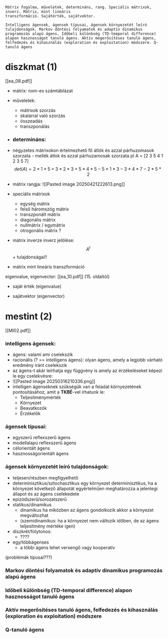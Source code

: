 ```
Mátrix fogalma, műveletek, determináns, rang. Speciális mátrixok, inverz. Mátrix, mint lineáris
transzformáció. Sajátérték, sajátvektor.

Intelligens ágensek, ágensek típusai, ágensek környezetét leíró tulajdonságok. Markov döntési folyamatok és adaptív dinamikus programozás alapú ágens, Időbeli különbség (TD-temporal difference) alapon hasznosságot tanuló ágens. Aktív megerősítéses tanuló ágens, felfedezés és kihasználás (exploration és exploitation) módszere. Q-tanuló ágens
```

# diszkmat (1)
[[ea_08.pdf]]
- mátrix: nxm-es számtáblázat

- műveletek:
	- mátrixok szorzás
	- skalárral való szorzás
	- összeadás
	- transzponálás

- ### determináns:
- négyzetes mátrixokon értelmezhető
	fő átlók és azzal párhuzomasok szorzata - mellék átlok és azzal párhuzamosak szorzata
pl 
A = [2 3 5
	4 1 2
	3 5 7]
$$
det(A) = 2 * 1 * 5 + 3 * 2 * 3 + 5 * 4 * 5 - 5 * 1 * 3 - 3 * 4 * 7 - 2 * 5 * 2 
$$

- mátrix rangja:
![[Pasted image 20250421222613.png]]

- speciális mátrixok
	- egység mátrix
	- felső háromszög mátrix
	- transzponált mátrix
	- diagonális mátrix
	- nullmátrix / egymátrix
	- otrogonális mátrix ?

- mátrix inverze
inverz jelölése:
$$
A^t
$$
\+ tulajdonságai!!

- mátrix mint lineáris transzformáció



eigenvalue, eigenvector: [[ea_10.pdf]] (15. oldaltól)
- saját érték (eigenvalue)

- sajátvektor (eigenvector)

# mestint (2)

[[MI02.pdf]]
### intelligens ágensek:
- ágens: valami ami cselekszik
- racionális (? == intelligens ágens): olyan ágens, amely a legjobb várható eredmény iránt cselekszik 
- az ágens-t akár leírhatja egy függvény is amely az érzékeléseket képezi le egy cselekvésre:
- ![[Pasted image 20250316210336.png]]
- intelligen ágenseknek szükségük van a feladat környezetének pontosításához, amit a **TKBÉ**-vel írhatunk le:
	- Teljesítménymérték
	- Környezet
	- Beavatkozók
	- Érzékelők

### ágensek típusai:
- egyszerű reflexszerű ágens
- modellalapú reflexszerű ágens
- célorientált ágens
- hasznosságorientált ágens

### ágensek környezetét leíró tulajdonságok:
- teljesen/részben megfigyelhető
- determinisztikus/sztochasztikus
	  egy környezet determinisztikus, ha a környezet következő állapotát egyértelműen meghatározza a jelenlegi állapot és az ágens cselekedete
- epizódszerű/sorozatszerű
- statikus/dinamikus
	- dinamikus ha miközben az ágens gondolkozik akkor a környezet megváltozhat
	- (szemidinamikus: ha a környezet nem változik időben, de az ágens teljesítmény mértéke igen) 
- diszkrét/folytonos:
	- ????
- egy/többágenses
	- a többi ágens lehet versengő vagy kooperatív


(problémák típusai???)
### Markov döntési folyamatok és adaptív dinamikus programozás alapú ágens


### Időbeli különbség (TD-temporal difference) alapon hasznosságot tanuló ágens


### Aktív megerősítéses tanuló ágens, felfedezés és kihasználás (exploration és exploitation) módszere

### Q-tanuló ágens